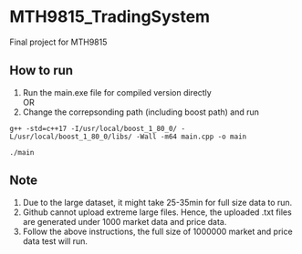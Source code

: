 # MTH9815_TradingSystem
Final project for MTH9815
## How to run
1. Run the main.exe file for compiled version directly  
OR  
2. Change the correpsonding path (including boost path) and run  
```
g++ -std=c++17 -I/usr/local/boost_1_80_0/ -L/usr/local/boost_1_80_0/libs/ -Wall -m64 main.cpp -o main  
```
```
./main
```

## Note
1. Due to the large dataset, it might take 25-35min for full size data to run.  
2. Github cannot upload extreme large files. Hence, the uploaded .txt files are generated under 1000 market data and price data.   
3. Follow the above instructions, the full size of 1000000 market and price data test will run.
